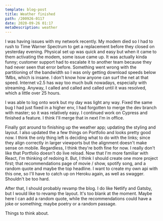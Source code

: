 ```yaml
---
template: blog-post
title: Weather finished
path: /200926-0117
date: 2020-09-26 01:17
metaDescription: weather
---
```

I was having issues with my network recently.  My modem died so I had to rush to Time Warner Spectrum to get a replacement before they closed on yesterday evening.  Physical set up was quick and easy but when it came to them activating the modem, some issue came up.  It was actually kinda funny; customer support had to escalate it to another team because they had never seen that error before.  Something went wrong with the partitioning of the bandwidth so I was only getting download speeds below 1Mbs, which is insane.  I don't know how anyone can surf the net at that speed.  Internet v2.5 has way too much bulk nowadays, especially with streaming.  Anyway, I called and called and called until it was resolved, which a little over 25 hours.

I was able to log onto work but my day was light any way.  Fixed the same bug I had just fixed in a higher env, I had forgotten to merge the dev branch with master; so it was relatively easy.  I continued work on Cypress and finished a feature.  I think I'll merge that in next I'm in office.  

Finally got around to finishing up the weather app; updating the styling and layout.  I also updated the a few things on Portfolio and looks pretty good now.  I think the only thing left is deciding what to do with the links; since they align correctly in larger viewports but the alignment doesn't make sense on mobile.  Regardless, I think they're both fine for now.  I really don't like that Portfolio doesn't do live reload.  Now that I'm more familiar with React, I'm thinking of redoing it.  But, I think I should create one more project first; that recommendations page of movie / show, spotify song, and a random quote and maybe the top headline. I want to create my own api with this one, so I'll have to catch up on Heroku again, as well as swagger.  Shouldn't be too hard.

After that, I should probably revamp the blog.  I do like Netlify and Gatsby, but I would like to revamp the layout.  It's too blank at the moment.  Maybe here I can add a random quote, while the recommendations could have a joke or something; maybe poetry or a random passage.

Things to think about.

